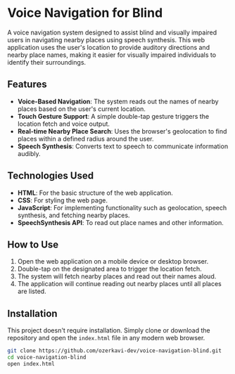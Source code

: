 # Voice Navigation for Blind

A voice navigation system designed to assist blind and visually impaired users in navigating nearby places using speech synthesis. This web application uses the user's location to provide auditory directions and nearby place names, making it easier for visually impaired individuals to identify their surroundings.

## Features

- **Voice-Based Navigation**: The system reads out the names of nearby places based on the user's current location.
- **Touch Gesture Support**: A simple double-tap gesture triggers the location fetch and voice output.
- **Real-time Nearby Place Search**: Uses the browser's geolocation to find places within a defined radius around the user.
- **Speech Synthesis**: Converts text to speech to communicate information audibly.

## Technologies Used

- **HTML**: For the basic structure of the web application.
- **CSS**: For styling the web page.
- **JavaScript**: For implementing functionality such as geolocation, speech synthesis, and fetching nearby places.
- **SpeechSynthesis API**: To read out place names and other information.

## How to Use

1. Open the web application on a mobile device or desktop browser.
2. Double-tap on the designated area to trigger the location fetch.
3. The system will fetch nearby places and read out their names aloud.
4. The application will continue reading out nearby places until all places are listed.

## Installation

This project doesn't require installation. Simply clone or download the repository and open the `index.html` file in any modern web browser.

```bash
git clone https://github.com/ozerkavi-dev/voice-navigation-blind.git
cd voice-navigation-blind
open index.html
